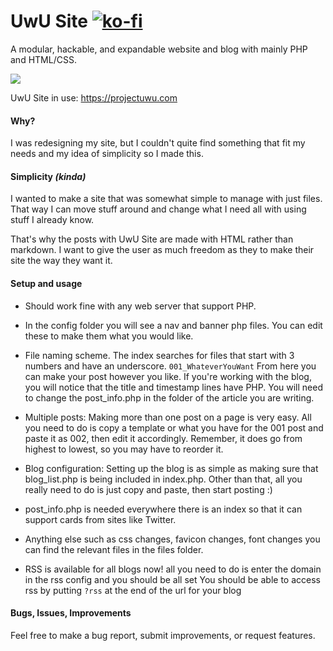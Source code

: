 # UwU Site [![ko-fi](https://ko-fi.com/img/githubbutton_sm.svg)](https://ko-fi.com/G2G86CLNR)
A modular, hackable, and expandable website and blog with mainly PHP and HTML/CSS.

[![](https://projectuwu.com/images/uwusite_example.png)](https://projectuwu.com/images/uwusite_example.png)

UwU Site in use:
https://projectuwu.com

#### Why?
I was redesigning my site, but I couldn't quite find something that fit my needs and my idea of simplicity so I made this.

#### Simplicity _(kinda)_
I wanted to make a site that was somewhat simple to manage with just files. That way I can move stuff around and change what I need all with using stuff I already know.

That's why the posts with UwU Site are made with HTML rather than markdown. I want to give the user as much freedom as they to make their site the way they want it.

#### Setup and usage
- Should work fine with any web server that support PHP.

- In the config folder you will see a nav and banner php files. You can edit these to make them what you would like.

- File naming scheme. The index searches for files that start with 3 numbers and have an underscore. 
`001_WhateverYouWant`
From here you can make your post however you like.
If you're working with the blog, you will notice that the title and timestamp lines have PHP.  You will need to change the post_info.php in the folder of the article you are writing.

- Multiple posts: Making more than one post on a page is very easy. All you need to do is copy a template or what you have for the 001 post and paste it as 002, then edit it accordingly. 
Remember, it does go from highest to lowest, so you may have to reorder it.

- Blog configuration: Setting up the blog is as simple as making sure that blog_list.php is being included in index.php. Other than that, all you really need to do is just copy and paste, then start posting :)

- post_info.php is needed everywhere there is an index so that it can support cards from sites like Twitter.

- Anything else such as css changes, favicon changes, font changes you can find the relevant files in the files folder.

- RSS is available for all blogs now! all you need to do is enter the domain in the rss config and you should be all set
You should be able to access rss by putting `?rss` at the end of the url for your blog

#### Bugs, Issues, Improvements
Feel free to make a bug report, submit improvements, or request features.
